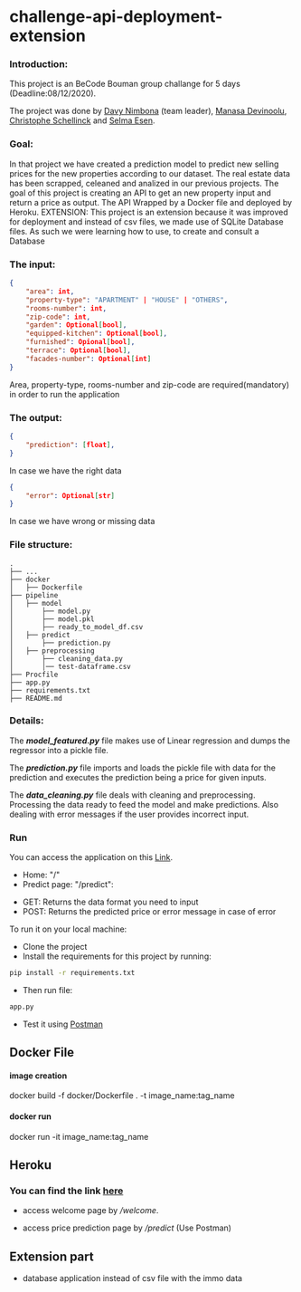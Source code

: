 # challenge-api-deployment-extension

### Introduction:
This project is an BeCode Bouman group challange for 5 days (Deadline:08/12/2020). 

The project was done by [Davy Nimbona](https://github.com/davymariko) (team leader), [Manasa Devinoolu](https://github.com/manasanoolu7), [Christophe Schellinck](https://github.com/christopheschellinck) and [Selma Esen](https://github.com/selmaesen). 

### Goal:

In that project we have created a prediction model to predict new selling prices for the new properties according to our dataset. The real estate data has been scrapped, celeaned and analized in our previous projects. The goal of this project is creating an API to get an new property input and return a price as output. The API Wrapped by a Docker file and deployed by Heroku. 
EXTENSION: This project is an extension because it was improved for deployment and instead of csv files, we made use of SQLite Database files. As such we were learning how to use, to create and consult a Database

### The input:
```json
{
    "area": int,
    "property-type": "APARTMENT" | "HOUSE" | "OTHERS",
    "rooms-number": int,
    "zip-code": int,
    "garden": Optional[bool],
    "equipped-kitchen": Optional[bool],
    "furnished": Opional[bool],
    "terrace": Optional[bool],
    "facades-number": Optional[int]
}
```

Area, property-type, rooms-number and zip-code are required(mandatory) in order to run the application

### The output:
```json
{
    "prediction": [float],
}
```
In case we have the right data
```json
{
    "error": Optional[str]
}
```
In case we have wrong or missing data

### File structure:

    .
    ├── ...
    ├── docker                    
    │   ├── Dockerfile                           
    ├── pipeline                    
    │   ├── model
    │       ├── model.py
    │       ├── model.pkl
    │       ├── ready_to_model_df.csv
    │   ├── predict
    │       ├── prediction.py
    │   ├── preprocessing 
    │       ├── cleaning_data.py
    │       │── test-dataframe.csv
    ├── Procfile
    ├── app.py
    ├── requirements.txt
    ├── README.md
    



### Details:

The ***model_featured.py*** file makes use of Linear regression and dumps the regressor into a pickle file.

The ***prediction.py*** file imports and loads the pickle file with data for the prediction and executes the prediction being a price for given inputs.

The ***data_cleaning.py*** file deals with cleaning and preprocessing. Processing the data ready to feed the model and make predictions. Also dealing with error messages if the user provides incorrect input.


### Run
You can access the application on this [Link](https://davy-api.herokuapp.com/).
- Home: "/"
- Predict page: "/predict":
* GET: Returns the data format you need to input
* POST: Returns the predicted price or error message in case of error

To run it on your local machine:
- Clone the project
- Install the requirements for this project by running:
```bash
pip install -r requirements.txt
```
- Then run file:
```bash
app.py
```
- Test it using [Postman](https://www.postman.com/)

## Docker File

#### image creation
docker build -f docker/Dockerfile . -t image_name:tag_name

#### docker run
docker run -it image_name:tag_name


## Heroku 

### You can find the link [here](http://davy-api.herokuapp.com/)

- access welcome page by */welcome*. 

- access price prediction page by */predict* (Use Postman)

## Extension part
- database application instead of csv file with the immo data
